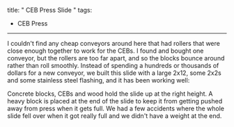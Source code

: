 title: " CEB Press Slide "
tags:
- CEB Press
---


I couldn't find any cheap conveyors around here that had rollers that were close enough together to work for the CEBs. I found and bought one conveyor, but the rollers are too far apart, and so the blocks bounce around rather than roll smoothly. Instead of spending a hundreds or thousands of dollars for a new conveyor, we built this slide with a large 2x12, some 2x2s and some stainless steel flashing, and it has been working well:

[](/images/IMG_20130813_175114.jpg)

Concrete blocks, CEBs and wood hold the slide up at the right height. A heavy block is placed at the end of the slide to keep it from getting pushed away from press when it gets full. We had a few accidents where the whole slide fell over when it got really full and we didn't have a weight at the end.


